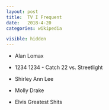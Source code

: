 ```yaml
---
layout: post
title:  TV I Frequent
date:   2018-4-20
categories: wikipedia

visible: hidden
---
```


- Alan Lomax

- 1234 1234 - Catch 22 vs. Streetlight

- Shirley Ann Lee
- Molly Drake

- Elvis Greatest Shits
